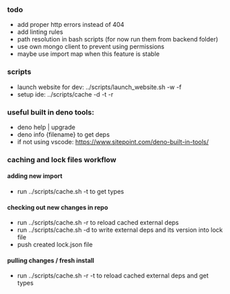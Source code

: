 ### todo
- add proper http errors instead of 404
- add linting rules
- path resolution in bash scripts (for now run them from backend folder)
- use own mongo client to prevent using permissions
- maybe use import map when this feature is stable

### scripts
- launch website for dev: ../scripts/launch_website.sh -w -f
- setup ide: ../scripts/cache -d -t -r

### useful built in deno tools:
- deno help | upgrade
- deno info {filename} to get deps
- if not using vscode: https://www.sitepoint.com/deno-built-in-tools/

### caching and lock files workflow
#### adding new import
- run ../scripts/cache.sh -t to get types
#### checking out new changes in repo
- run ../scripts/cache.sh -r to reload cached external deps
- run ../scripts/cache.sh -d to write external deps and its version into lock file
- push created lock.json file
#### pulling changes / fresh install
- run ../scripts/cache.sh -r -t to reload cached external deps and get types